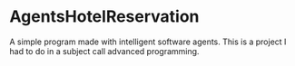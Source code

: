 # AgentsHotelReservation
A simple program made with intelligent software agents. This is a project I had to do in a subject call advanced programming.
